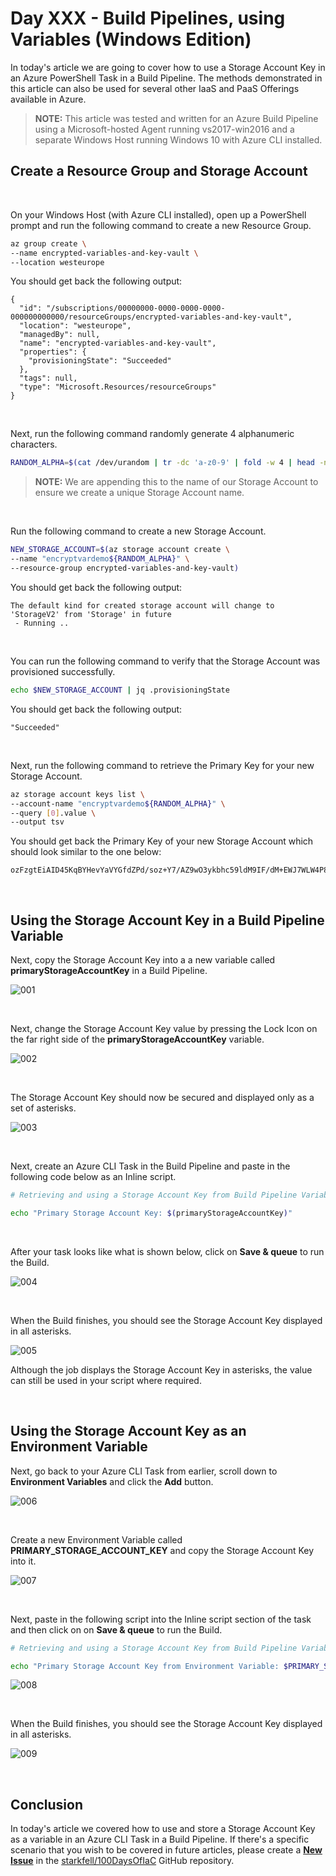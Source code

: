 # Day XXX - Build Pipelines, using Variables (Windows Edition)

In today's article we are going to cover how to use a Storage Account Key in an Azure PowerShell Task in a Build Pipeline. The methods demonstrated in this article can also be used for several other IaaS and PaaS Offerings available in Azure.

> **NOTE:** This article was tested and written for an Azure Build Pipeline using a Microsoft-hosted Agent running vs2017-win2016 and a separate Windows Host running Windows 10 with Azure CLI installed.

## Create a Resource Group and Storage Account

<br />

On your Windows Host (with Azure CLI installed), open up a PowerShell prompt and run the following command to create a new Resource Group.

```bash
az group create \
--name encrypted-variables-and-key-vault \
--location westeurope
```

You should get back the following output:

```console
{
  "id": "/subscriptions/00000000-0000-0000-0000-000000000000/resourceGroups/encrypted-variables-and-key-vault",
  "location": "westeurope",
  "managedBy": null,
  "name": "encrypted-variables-and-key-vault",
  "properties": {
    "provisioningState": "Succeeded"
  },
  "tags": null,
  "type": "Microsoft.Resources/resourceGroups"
}
```

<br />

Next, run the following command randomly generate 4 alphanumeric characters.

```bash
RANDOM_ALPHA=$(cat /dev/urandom | tr -dc 'a-z0-9' | fold -w 4 | head -n 1)
```

> **NOTE:** We are appending this to the name of our Storage Account to ensure we create a unique Storage Account name.

<br />

Run the following command to create a new Storage Account.

```bash
NEW_STORAGE_ACCOUNT=$(az storage account create \
--name "encryptvardemo${RANDOM_ALPHA}" \
--resource-group encrypted-variables-and-key-vault)
```

You should get back the following output:

```console
The default kind for created storage account will change to 'StorageV2' from 'Storage' in future
 - Running ..
```

<br />

You can run the following command to verify that the Storage Account was provisioned successfully.

```bash
echo $NEW_STORAGE_ACCOUNT | jq .provisioningState
```

You should get back the following output:

```console
"Succeeded"
```

<br />

Next, run the following command to retrieve the Primary Key for your new Storage Account.

```bash
az storage account keys list \
--account-name "encryptvardemo${RANDOM_ALPHA}" \
--query [0].value \
--output tsv
```

You should get back the Primary Key of your new Storage Account which should look similar to the one below:

```console
ozFzgtEiAID45KqBYHevYaVYGfdZPd/soz+Y7/AZ9wO3ykbhc59ldM9IF/dM+EWJ7WLW4P8+qhsjsgMRSMWqUg==
```

<br />

## Using the Storage Account Key in a Build Pipeline Variable

Next, copy the Storage Account Key into a a new variable called **primaryStorageAccountKey** in a Build Pipeline.

![001](../images/_daydraft1/day.xxx.build.pipes.encrypted.variables.linux.001.png)

<br />

Next, change the Storage Account Key value by pressing the Lock Icon on the far right side of the **primaryStorageAccountKey** variable.

![002](../images/_daydraft1/day.xxx.build.pipes.encrypted.variables.linux.002.png)

<br />

The Storage Account Key should now be secured and displayed only as a set of asterisks.

![003](../images/_daydraft1/day.xxx.build.pipes.encrypted.variables.linux.003.png)

<br />

Next, create an Azure CLI Task in the Build Pipeline and paste in the following code below as an Inline script.

```bash
# Retrieving and using a Storage Account Key from Build Pipeline Variables.

echo "Primary Storage Account Key: $(primaryStorageAccountKey)"
```

<br />

After your task looks like what is shown below, click on **Save & queue** to run the Build.

![004](../images/_daydraft1/day.xxx.build.pipes.encrypted.variables.linux.004.png)

<br />

When the Build finishes, you should see the Storage Account Key displayed in all asterisks.

![005](../images/_daydraft1/day.xxx.build.pipes.encrypted.variables.linux.005.png)

Although the job displays the Storage Account Key in asterisks, the value can still be used in your script where required.

<br />

## Using the Storage Account Key as an Environment Variable

Next, go back to your Azure CLI Task from earlier, scroll down to **Environment Variables** and click the **Add** button.

![006](../images/_daydraft1/day.xxx.build.pipes.encrypted.variables.linux.006.png)

<br />

Create a new Environment Variable called **PRIMARY_STORAGE_ACCOUNT_KEY** and copy the Storage Account Key into it.

![007](../images/_daydraft1/day.xxx.build.pipes.encrypted.variables.linux.007.png)

<br />

Next, paste in the following script into the Inline script section of the task and then click on on **Save & queue** to run the Build.

```bash
# Retrieving and using a Storage Account Key from Build Pipeline Variables.

echo "Primary Storage Account Key from Environment Variable: $PRIMARY_STORAGE_ACCOUNT_KEY"
```

![008](../images/_daydraft1/day.xxx.build.pipes.encrypted.variables.linux.008.png)

<br />

When the Build finishes, you should see the Storage Account Key displayed in all asterisks.

![009](../images/_daydraft1/day.xxx.build.pipes.encrypted.variables.linux.009.png)

<br />

## Conclusion

In today's article we covered how to use and store a Storage Account Key as a variable in an Azure CLI Task in a Build Pipeline. If there's a specific scenario that you wish to be covered in future articles, please create a **[New Issue](https://github.com/starkfell/100DaysOfIaC/issues)** in the [starkfell/100DaysOfIaC](https://github.com/starkfell/100DaysOfIaC/) GitHub repository.
